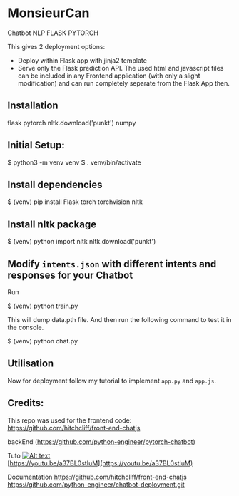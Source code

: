 # MonsieurCan
Chatbot NLP FLASK PYTORCH

This gives 2 deployment options:
- Deploy within Flask app with jinja2 template
- Serve only the Flask prediction API. The used html and javascript files can be included in any Frontend application (with only a slight modification) and can run completely separate from the Flask App then.

## Installation
flask
pytorch
nltk.download('punkt')
numpy


## Initial Setup:

$ python3 -m venv venv
$ . venv/bin/activate

## Install dependencies

$ (venv) pip install Flask torch torchvision nltk

## Install nltk package

$ (venv) python
 import nltk
 nltk.download('punkt')

## Modify `intents.json` with different intents and responses for your Chatbot

Run

$ (venv) python train.py

This will dump data.pth file. And then run
the following command to test it in the console.

$ (venv) python chat.py

## Utilisation
Now for deployment follow my tutorial to implement `app.py` and `app.js`.


## Credits:
This repo was used for the frontend code:
https://github.com/hitchcliff/front-end-chatjs

backEnd
(https://github.com/python-engineer/pytorch-chatbot)

Tuto
[![Alt text](https://img.youtube.com/vi/a37BL0stIuM/hqdefault.jpg)](https://youtu.be/a37BL0stIuM)  
[https://youtu.be/a37BL0stIuM](https://youtu.be/a37BL0stIuM)

Documentation
https://github.com/hitchcliff/front-end-chatjs
https://github.com/python-engineer/chatbot-deployment.git


